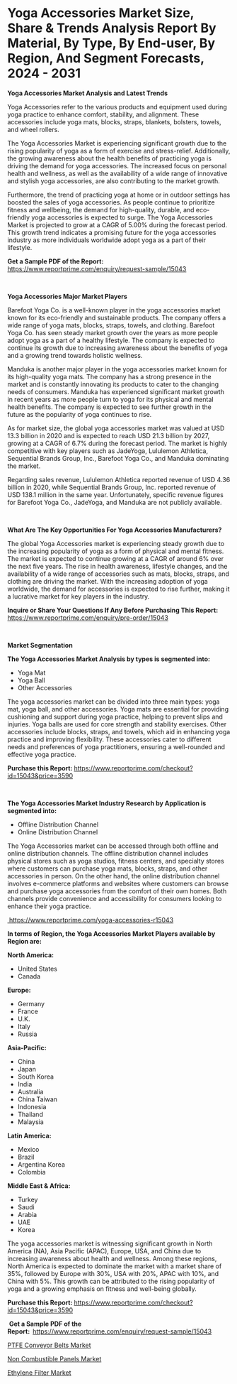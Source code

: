 <p><h1>Yoga Accessories Market Size, Share & Trends Analysis Report By Material, By Type, By End-user, By Region, And Segment Forecasts, 2024 - 2031</h1></p><p><strong>Yoga Accessories Market Analysis and Latest Trends</strong></p>
<p><p>Yoga Accessories refer to the various products and equipment used during yoga practice to enhance comfort, stability, and alignment. These accessories include yoga mats, blocks, straps, blankets, bolsters, towels, and wheel rollers.</p><p>The Yoga Accessories Market is experiencing significant growth due to the rising popularity of yoga as a form of exercise and stress-relief. Additionally, the growing awareness about the health benefits of practicing yoga is driving the demand for yoga accessories. The increased focus on personal health and wellness, as well as the availability of a wide range of innovative and stylish yoga accessories, are also contributing to the market growth.</p><p>Furthermore, the trend of practicing yoga at home or in outdoor settings has boosted the sales of yoga accessories. As people continue to prioritize fitness and wellbeing, the demand for high-quality, durable, and eco-friendly yoga accessories is expected to surge. The Yoga Accessories Market is projected to grow at a CAGR of 5.00% during the forecast period. This growth trend indicates a promising future for the yoga accessories industry as more individuals worldwide adopt yoga as a part of their lifestyle.</p></p>
<p><strong>Get a Sample PDF of the Report:&nbsp;</strong> <a href="https://www.reportprime.com/enquiry/request-sample/15043">https://www.reportprime.com/enquiry/request-sample/15043</a></p>
<p>&nbsp;</p>
<p><strong>Yoga Accessories Major Market Players</strong></p>
<p><p>Barefoot Yoga Co. is a well-known player in the yoga accessories market known for its eco-friendly and sustainable products. The company offers a wide range of yoga mats, blocks, straps, towels, and clothing. Barefoot Yoga Co. has seen steady market growth over the years as more people adopt yoga as a part of a healthy lifestyle. The company is expected to continue its growth due to increasing awareness about the benefits of yoga and a growing trend towards holistic wellness.</p><p>Manduka is another major player in the yoga accessories market known for its high-quality yoga mats. The company has a strong presence in the market and is constantly innovating its products to cater to the changing needs of consumers. Manduka has experienced significant market growth in recent years as more people turn to yoga for its physical and mental health benefits. The company is expected to see further growth in the future as the popularity of yoga continues to rise.</p><p>As for market size, the global yoga accessories market was valued at USD 13.3 billion in 2020 and is expected to reach USD 21.3 billion by 2027, growing at a CAGR of 6.7% during the forecast period. The market is highly competitive with key players such as JadeYoga, Lululemon Athletica, Sequential Brands Group, Inc., Barefoot Yoga Co., and Manduka dominating the market.</p><p>Regarding sales revenue, Lululemon Athletica reported revenue of USD 4.36 billion in 2020, while Sequential Brands Group, Inc. reported revenue of USD 138.1 million in the same year. Unfortunately, specific revenue figures for Barefoot Yoga Co., JadeYoga, and Manduka are not publicly available.</p></p>
<p>&nbsp;</p>
<p><strong>What Are The Key Opportunities For Yoga Accessories Manufacturers?</strong></p>
<p><p>The global Yoga Accessories market is experiencing steady growth due to the increasing popularity of yoga as a form of physical and mental fitness. The market is expected to continue growing at a CAGR of around 6% over the next five years. The rise in health awareness, lifestyle changes, and the availability of a wide range of accessories such as mats, blocks, straps, and clothing are driving the market. With the increasing adoption of yoga worldwide, the demand for accessories is expected to rise further, making it a lucrative market for key players in the industry.</p></p>
<p><strong>Inquire or Share Your Questions If Any Before Purchasing This Report:</strong> <a href="https://www.reportprime.com/enquiry/pre-order/15043">https://www.reportprime.com/enquiry/pre-order/15043</a></p>
<p>&nbsp;</p>
<p><strong>Market Segmentation</strong></p>
<p><strong>The Yoga Accessories Market Analysis by types is segmented into:</strong></p>
<p><ul><li>Yoga Mat</li><li>Yoga Ball</li><li>Other Accessories</li></ul></p>
<p><p>The yoga accessories market can be divided into three main types: yoga mat, yoga ball, and other accessories. Yoga mats are essential for providing cushioning and support during yoga practice, helping to prevent slips and injuries. Yoga balls are used for core strength and stability exercises. Other accessories include blocks, straps, and towels, which aid in enhancing yoga practice and improving flexibility. These accessories cater to different needs and preferences of yoga practitioners, ensuring a well-rounded and effective yoga practice.</p></p>
<p><strong>Purchase this Report:&nbsp;</strong><a href="https://www.reportprime.com/checkout?id=15043&price=3590">https://www.reportprime.com/checkout?id=15043&price=3590</a></p>
<p>&nbsp;</p>
<p><strong>The Yoga Accessories Market Industry Research by Application is segmented into:</strong></p>
<p><ul><li>Offline Distribution Channel</li><li>Online Distribution Channel</li></ul></p>
<p><p>The Yoga Accessories market can be accessed through both offline and online distribution channels. The offline distribution channel includes physical stores such as yoga studios, fitness centers, and specialty stores where customers can purchase yoga mats, blocks, straps, and other accessories in person. On the other hand, the online distribution channel involves e-commerce platforms and websites where customers can browse and purchase yoga accessories from the comfort of their own homes. Both channels provide convenience and accessibility for consumers looking to enhance their yoga practice.</p></p>
<p><a href="https://www.reportprime.com/yoga-accessories-r15043">&nbsp;https://www.reportprime.com/yoga-accessories-r15043</a></p>
<p><strong>In terms of Region, the Yoga Accessories Market Players available by Region are:</strong></p>
<p>
    <p> <strong> North America: </strong>
        <ul>
            <li>United States</li>
            <li>Canada</li>
        </ul>
        </p> 
    <p> <strong> Europe: </strong>
        <ul>
            <li>Germany</li>
            <li>France</li>
            <li>U.K.</li>
            <li>Italy</li>
            <li>Russia</li>
        </ul>
        </p> 
    <p> <strong> Asia-Pacific: </strong>
        <ul>
            <li>China</li>
            <li>Japan</li>
            <li>South Korea</li>
            <li>India</li>
            <li>Australia</li>
            <li>China Taiwan</li>
            <li>Indonesia</li>
            <li>Thailand</li>
            <li>Malaysia</li>
        </ul>
        </p> 
    <p> <strong> Latin America: </strong>
        <ul>
            <li>Mexico</li>
            <li>Brazil</li>
            <li>Argentina Korea</li>
            <li>Colombia</li>
        </ul>
        </p> 
    <p> <strong> Middle East & Africa: </strong>
        <ul>
            <li>Turkey</li>
            <li>Saudi</li>
            <li>Arabia</li>
            <li>UAE</li>
            <li>Korea</li>
        </ul>
    </p>
    </p>
<p><p>The yoga accessories market is witnessing significant growth in North America (NA), Asia Pacific (APAC), Europe, USA, and China due to increasing awareness about health and wellness. Among these regions, North America is expected to dominate the market with a market share of 35%, followed by Europe with 30%, USA with 20%, APAC with 10%, and China with 5%. This growth can be attributed to the rising popularity of yoga and a growing emphasis on fitness and well-being globally.</p></p>
<p><strong>Purchase this Report: </strong><a href="https://www.reportprime.com/checkout?id=15043&price=3590">https://www.reportprime.com/checkout?id=15043&price=3590</a></p>
<p>&nbsp;<strong>Get a Sample PDF of the Report:&nbsp;&nbsp;</strong><a href="https://www.reportprime.com/enquiry/request-sample/15043">https://www.reportprime.com/enquiry/request-sample/15043</a></p>
<p><strong></strong></p>
<p><p><a href="https://www.linkedin.com/pulse/ptfe-conveyor-belts-market-size-furnishes-valuable-information-y22he?trackingId=7B5t%2Fh0mVfcZ3zFg4wQSCg%3D%3D">PTFE Conveyor Belts Market</a></p><p><a href="https://www.linkedin.com/pulse/insights-non-combustible-panels-market-size-analysing-oinoe?trackingId=l5nSS7XzHblvoTolhR4yAA%3D%3D">Non Combustible Panels Market</a></p><p><a href="https://www.linkedin.com/pulse/ethylene-filter-market-centers-aspects-growth-share-opportunity-ieeje?trackingId=4IsdIqjDfDwj9zWy8PVOuw%3D%3D">Ethylene Filter Market</a></p></p>